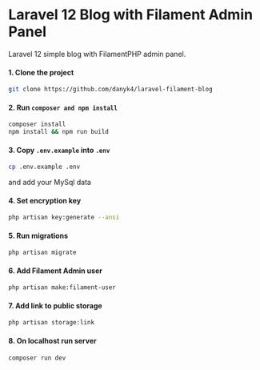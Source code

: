 # Laravel 12 Blog with Filament Admin Panel

Laravel 12 simple blog with FilamentPHP admin panel.

#### 1. Clone the project

```bash
git clone https://github.com/danyk4/laravel-filament-blog
```

#### 2. Run `composer and npm install`

```bash
composer install
npm install && npm run build
```

#### 3. Copy `.env.example` into `.env`

```bash
cp .env.example .env
```

and add your MySql data

#### 4. Set encryption key

```bash
php artisan key:generate --ansi
```

#### 5. Run migrations

```bash
php artisan migrate
```

#### 6. Add Filament Admin user

```bash
php artisan make:filament-user
```

#### 7. Add link to public storage

```bash
php artisan storage:link
```

#### 8. On localhost run server

```bash
composer run dev
```
